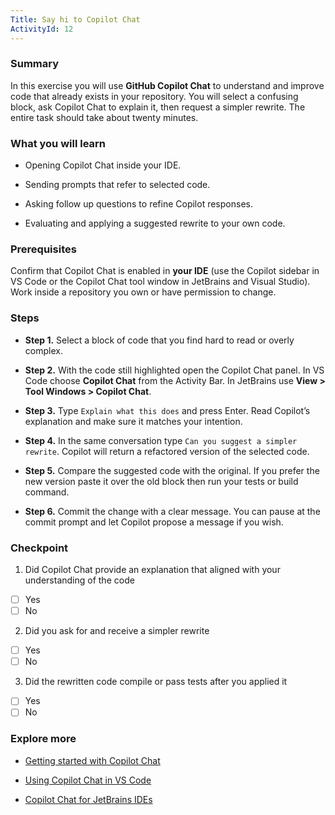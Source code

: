```yaml
---
Title: Say hi to Copilot Chat
ActivityId: 12
---
```


### Summary

In this exercise you will use **GitHub Copilot Chat** to understand and improve code that already exists in your repository. You will select a confusing block, ask Copilot Chat to explain it, then request a simpler rewrite. The entire task should take about twenty minutes.

### What you will learn

- Opening Copilot Chat inside your IDE.

- Sending prompts that refer to selected code.

- Asking follow up questions to refine Copilot responses.

- Evaluating and applying a suggested rewrite to your own code.

### Prerequisites

Confirm that Copilot Chat is enabled in **your IDE** (use the Copilot sidebar in VS Code or the Copilot Chat tool window in JetBrains and Visual Studio). Work inside a repository you own or have permission to change.

### Steps

- **Step 1.** Select a block of code that you find hard to read or overly complex.

- **Step 2.** With the code still highlighted open the Copilot Chat panel. In VS Code choose **Copilot Chat** from the Activity Bar. In JetBrains use **View > Tool Windows > Copilot Chat**.

- **Step 3.** Type `Explain what this does` and press Enter. Read Copilot’s explanation and make sure it matches your intention.

- **Step 4.** In the same conversation type `Can you suggest a simpler rewrite`. Copilot will return a refactored version of the selected code.

- **Step 5.** Compare the suggested code with the original. If you prefer the new version paste it over the old block then run your tests or build command.

- **Step 6.** Commit the change with a clear message. You can pause at the commit prompt and let Copilot propose a message if you wish.

### Checkpoint

1. Did Copilot Chat provide an explanation that aligned with your understanding of the code

- [ ] Yes
- [ ] No

2. Did you ask for and receive a simpler rewrite

- [ ] Yes
- [ ] No

3. Did the rewritten code compile or pass tests after you applied it

- [ ] Yes
- [ ] No

### Explore more

- [Getting started with Copilot Chat](https://code.visualstudio.com/docs/copilot/chat/getting-started-chat)

- [Using Copilot Chat in VS Code](https://learn.microsoft.com/en-us/visualstudio/ide/visual-studio-github-copilot-chat?view=vs-2022)

- [Copilot Chat for JetBrains IDEs](https://plugins.jetbrains.com/plugin/17718-github-copilot)
